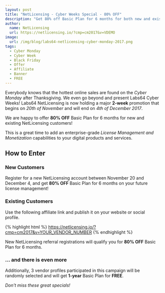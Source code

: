 ```yaml
---
layout: post
title: "NetLicensing - Cyber Weeks Special - 80% OFF"
description: "Get 80% off Basic Plan for 6 months for both new and existing NetLicensing vendors!"
author:
  name: NetLicensing
  url: https://netlicensing.io/?cmp=cm2017&v=VDEMO
image:
  url: /img/blog/labs64-netlicensing-cyber-monday-2017.png
tags:
  - Cyber Monday
  - Cyber Week
  - Black Friday
  - Offer
  - Affiliate
  - Banner
  - FREE
---
```


Everybody knows that the hottest online sales are found on the *Cyber Monday* after Thanksgiving. We even go beyond and present Labs64 Cyber Weeks!
Labs64 NetLicensing is now holding a major **2-week** promotion that begins on *20th of November* and will end on *4th of December 2017*.

We are happy to offer **80% OFF** Basic Plan for 6 months for new and existing NetLicensing customers!

This is a great time to add an enterprise-grade *License Management and Monetization* capabilities to your digital products and services.

## How to Enter

### New Customers

Register for a new NetLicensing account between November 20 and December 4, and get **80% OFF** Basic Plan for 6 months on your future license management!

### Existing Customers

Use the following affiliate link and publish it on your website or social profile.

{% highlight html %}
https://netlicensing.io/?cmp=cm2017&v=YOUR_VENDOR_NUMBER
{% endhighlight %}

New NetLicensing referral registrations will qualify you for **80% OFF** Basic Plan for 6 months.

### ... and there is even more

Additionally, 3 vendor profiles participated in this campaign will be randomly selected and will get **1-year** Basic Plan for **FREE**.


*Don't miss these great specials!*

